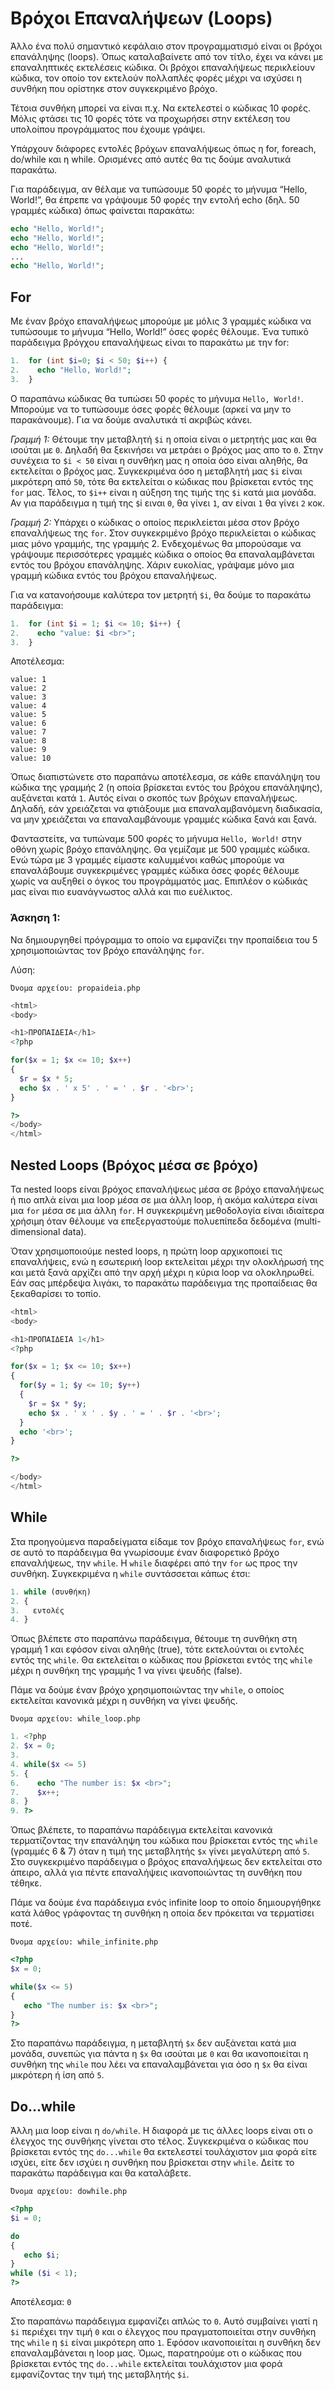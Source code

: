 # Βρόχοι Επαναλήψεων (Loops)

Άλλο ένα πολύ σημαντικό κεφάλαιο στον προγραμματισμό είναι οι βρόχοι επανάληψης (loops). Όπως καταλαβαίνετε από τον τίτλο, έχει να κάνει με επαναληπτικές εκτελέσεις κώδικα. Οι βρόχοι επαναλήψεως περικλείουν κώδικα, τον οποίο τον εκτελούν πολλαπλές φορές μέχρι να ισχύσει η συνθήκη που ορίστηκε στον συγκεκριμένο βρόχο.
 
Τέτοια συνθήκη μπορεί να είναι π.χ. Να εκτελεστεί ο κώδικας 10 φορές. Μόλις φτάσει τις 10 φορές τότε να προχωρήσει στην εκτέλεση του υπολοίπου προγράμματος που έχουμε γράψει.
 
Υπάρχουν διάφορες εντολές βρόχων επαναλήψεως όπως η for, foreach, do/while και η while. Ορισμένες από αυτές θα τις δούμε αναλυτικά παρακάτω.
 
Για παράδειγμα, αν θέλαμε να τυπώσουμε 50 φορές το μήνυμα “Hello, World!”, θα έπρεπε να γράψουμε 50 φορές την εντολή echo (δηλ. 50 γραμμές κώδικα) όπως φαίνεται παρακάτω:

```php
echo "Hello, World!";
echo "Hello, World!";
echo "Hello, World!";
...
echo "Hello, World!";
```

## For
Με έναν βρόχο επαναλήψεως μπορούμε με μόλις 3 γραμμές κώδικα να τυπώσουμε το μήνυμα “Hello, World!” όσες φορές θέλουμε. Ένα τυπικό παράδειγμα βρόγχου επαναλήψεως είναι το παρακάτω με την for:

```php
1.  for (int $i=0; $i < 50; $i++) {
2.    echo "Hello, World!";
3.  }
```

Ο παραπάνω κώδικας θα τυπώσει 50 φορές το μήνυμα `Hello, World!`. Μπορούμε να το τυπώσουμε όσες φορές θέλουμε (αρκεί να μην το παρακάνουμε). Για να δούμε αναλυτικά τί ακριβώς κάνει.
 
*Γραμμή 1:* Θέτουμε την μεταβλητή `$i` η οποία είναι ο μετρητής μας και θα ισούται με `0`. Δηλαδή θα ξεκινήσει να μετράει ο βρόχος μας απο το `0`. Στην συνέχεια το `$i < 50` είναι η συνθήκη μας η οποία όσο είναι αληθής, θα εκτελείται ο βρόχος μας. Συγκεκριμένα όσο η μεταβλητή μας `$i` είναι μικρότερη από `50`, τότε θα εκτελείται ο κώδικας που βρίσκεται εντός της `for` μας. Τέλος, το `$i++` είναι η αύξηση της τιμής της `$i` κατά μια μονάδα. Αν για παράδειγμα η τιμή της `$`i ειναι `0`, θα γίνει `1`, αν είναι `1` θα γίνει `2` κοκ.

*Γραμμή 2:* Υπάρχει ο κώδικας ο οποίος περικλείεται μέσα στον βρόχο επαναλήψεως της `for`. Στον συγκεκριμένο βρόχο περικλείεται ο κώδικας μιας μόνο γραμμής, της γραμμής 2. Ενδεχομένως θα μπορούσαμε να γράψουμε περισσότερες γραμμές κώδικα ο οποίος θα επαναλαμβάνεται εντός του βρόχου επανάληψης. Χάριν ευκολίας, γράψαμε μόνο μια γραμμή κώδικα εντός του βρόχου επαναλήψεως.
 
Για να κατανοήσουμε καλύτερα τον μετρητή `$i`, θα δούμε το παρακάτω παράδειγμα:

```php
1.  for (int $i = 1; $i <= 10; $i++) {
2.    echo "value: $i <br>";
3.  }
```

Αποτέλεσμα:
```
value: 1
value: 2
value: 3
value: 4
value: 5
value: 6
value: 7
value: 8
value: 9
value: 10
```

Όπως διαπιστώνετε στο παραπάνω αποτέλεσμα, σε κάθε επανάληψη του κώδικα της γραμμής 2 (η οποία βρίσκεται εντός του βρόχου επανάληψης), αυξάνεται κατά `1`. Αυτός είναι ο σκοπός των βρόχων επαναλήψεως. Δηλαδή, εάν χρειάζεται να φτιάξουμε μια επαναλαμβανόμενη διαδικασία, να μην χρειάζεται να επαναλαμβάνουμε γραμμές κώδικα ξανά και ξανά.
 
Φανταστείτε, να τυπώναμε 500 φορές το μήνυμα `Hello, World!` στην οθόνη χωρίς βρόχο επανάληψης. Θα γεμίζαμε με 500 γραμμές κώδικα. Ενώ τώρα με 3 γραμμές είμαστε καλυμμένοι καθώς μπορούμε να επαναλάβουμε συγκεκριμένες γραμμές κώδικα όσες φορές θέλουμε χωρίς να αυξηθεί ο όγκος του προγράμματός μας. Επιπλέον ο κώδικάς μας είναι πιο ευανάγνωστος αλλά και πιο ευέλικτος.


### Άσκηση 1:
Να δημιουργηθεί πρόγραμμα το οποίο να εμφανίζει την προπαίδεια του 5 χρησιμοποιώντας τον βρόχο επανάληψης `for`.

Λύση:

`Όνομα αρχείου: propaideia.php`

```php
<html>
<body>

<h1>ΠΡΟΠΑΙΔΕΙΑ</h1>
<?php

for($x = 1; $x <= 10; $x++)
{
  $r = $x * 5;
  echo $x . ' x 5' . ' = ' . $r . '<br>';
}

?>
</body>
</html>
```

## Nested Loops (Βρόχος μέσα σε βρόχο)
Τα nested loops είναι βρόχος επαναλήψεως μέσα σε βρόχο επαναλήψεως ή πιο απλά είναι μια loop μέσα σε μια άλλη loop, ή ακόμα καλύτερα είναι μια `for` μέσα σε μια άλλη `for`. Η συγκεκριμένη μεθοδολογία είναι ιδιαίτερα χρήσιμη όταν θέλουμε να επεξεργαστούμε πολυεπίπεδα δεδομένα (multi-dimensional data).
 
Όταν χρησιμοποιούμε nested loops, η πρώτη loop αρχικοποιεί τις επαναλήψεις, ενώ η εσωτερική loop εκτελείται μέχρι την ολοκλήρωσή της και μετά ξανά αρχίζει από την αρχή μέχρι η κύρια loop να ολοκληρωθεί. Εάν σας μπέρδεψα λιγάκι, το παρακάτω παράδειγμα της προπαίδειας θα ξεκαθαρίσει το τοπίο.

```php
<html>
<body>

<h1>ΠΡΟΠΑΙΔΕΙΑ 1</h1>
<?php

for($x = 1; $x <= 10; $x++)
{
  for($y = 1; $y <= 10; $y++)
  {
    $r = $x * $y;
    echo $x . ' x ' . $y . ' = ' . $r . '<br>';
  }
  echo '<br>';
}

?>

</body>
</html>
```

## While
Στα προηγούμενα παραδείγματα είδαμε τον βρόχο επαναλήψεως `for`, ενώ σε αυτό το παράδειγμα θα γνωρίσουμε έναν διαφορετικό βρόχο επαναλήψεως, την `while`. Η `while` διαφέρει από την `for` ως προς την συνθήκη. Συγκεκριμένα η `while` συντάσσεται κάπως έτσι:

```php
1. while (συνθήκη) 
2. {
3.   εντολές
4. }
```

Όπως βλέπετε στο παραπάνω παράδειγμα, θέτουμε τη συνθήκη στη γραμμή 1 και εφόσον είναι αληθής (true), τότε εκτελούνται οι εντολές εντός της `while`. Θα εκτελείται ο κώδικας που βρίσκεται εντός της `while` μέχρι η συνθήκη της γραμμής 1 να γίνει ψευδής (false).
 
Πάμε να δούμε έναν βρόχο χρησιμοποιώντας την `while`,  ο οποίος εκτελείται κανονικά μέχρι η συνθήκη να γίνει ψευδής.
 
`Όνομα αρχείου: while_loop.php`
```php
1. <?php
2. $x = 0;
3.
4. while($x <= 5) 
5. {
6.    echo "The number is: $x <br>";
7.    $x++;
8. }
9. ?>
```
 
Όπως βλέπετε, το παραπάνω παράδειγμα εκτελείται κανονικά τερματίζοντας την επανάληψη του κώδικα που βρίσκεται εντός της `while` (γραμμές 6 & 7) όταν η τιμή της μεταβλητής `$x` γίνει μεγαλύτερη από `5`. Στο συγκεκριμένο παράδειγμα ο βρόχος επαναλήψεως δεν εκτελείται στο άπειρο, αλλά για πέντε επαναλήψεις ικανοποιώντας τη συνθήκη που τέθηκε.
 
Πάμε να δούμε ένα παράδειγμα ενός infinite loop το οποίο δημιουργήθηκε κατά λάθος γράφοντας τη συνθήκη η οποία δεν πρόκειται να τερματίσει ποτέ.


`Όνομα αρχείου: while_infinite.php`
```php
<?php
$x = 0;

while($x <= 5) 
{
   echo "The number is: $x <br>";
}
?>
```

Στο παραπάνω παράδειγμα, η μεταβλητή `$x` δεν αυξάνεται κατά μια μονάδα, συνεπώς για πάντα η `$x` θα ισούται με `0` και θα ικανοποιείται η συνθήκη της `while` που λέει να επαναλαμβάνεται για όσο η `$x` θα είναι μικρότερη ή ίση από `5`.


## Do...while
Άλλη μια loop είναι η `do/while`. Η διαφορά με τις άλλες loops είναι οτι ο έλεγχος της συνθήκης γίνεται στο τέλος. Συγκεκριμένα ο κώδικας που βρίσκεται εντός της `do...while` θα εκτελεστεί τουλάχιστον μια φορά είτε ισχύει, είτε δεν ισχύει η συνθήκη που βρίσκεται στην `while`. Δείτε το παρακάτω παράδειγμα και θα καταλάβετε.

`Όνομα αρχείου: dowhile.php`
```php
<?php
$i = 0;

do 
{
   echo $i;
} 
while ($i < 1);
?>
```

Αποτέλεσμα:
`0`


Στο παραπάνω παράδειγμα εμφανίζει απλώς το `0`. Αυτό συμβαίνει γιατί η `$i` περιέχει την τιμή `0` και ο έλεγχος που πραγματοποιείται στην συνθήκη της `while` η `$i` είναι μικρότερη απο `1`. Εφόσον ικανοποιείται η συνθήκη δεν επαναλαμβάνεται η loop μας. Όμως, παρατηρούμε οτι ο κώδικας που βρίσκεται εντός της `do...while` εκτελείται τουλάχιστον μια φορά εμφανίζοντας την τιμή της μεταβλητής `$i`.



